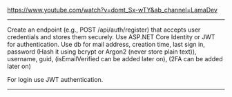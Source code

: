 https://www.youtube.com/watch?v=domt_Sx-wTY&ab_channel=LamaDev

-------------------------------------------------------------

Create an endpoint (e.g., POST /api/auth/register) that accepts user credentials and stores them securely.
Use ASP.NET Core Identity or JWT for authentication.
Use db for mail address, creation time, last sign in, password (Hash it using bcrypt or Argon2 (never store plain text)), username, guid, (isEmailVerified can be added later on), (2FA can be added later on)

For login use JWT authentication.


-------------------------------------------------------------